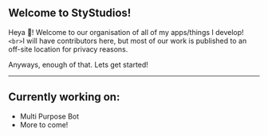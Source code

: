 ## Welcome to StyStudios!

Heya 👋! Welcome to our organisation of all of my apps/things I develop!
`<br>`I will have contributors here, but most of our work is published to an off-site location for privacy reasons.

Anyways, enough of that. Lets get started!

---

## Currently working on:

- Multi Purpose Bot
- More to come!